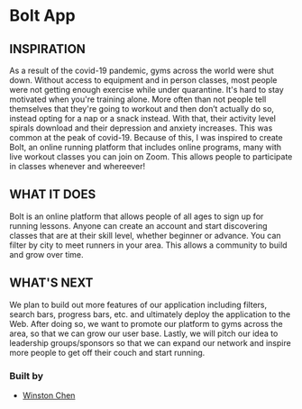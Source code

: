 # Bolt App 

## INSPIRATION

As a result of the covid-19 pandemic, gyms across the world were shut down. Without access to equipment and in person classes, most people were not getting enough exercise while under quarantine. It's hard to stay motivated when you're training alone. More often than not people tell themselves that they're going to workout and then don’t actually do so, instead opting for a nap or a snack instead. With that, their activity level spirals download and their depression and anxiety increases. This was common at the peak of covid-19. Because of this, I was inspired to create Bolt, an online running platform that includes online programs, many with live workout classes you can join on Zoom. This allows people to participate in classes whenever and whereever! 

## WHAT IT DOES

Bolt is an online platform that allows people of all ages to sign up for running lessons. Anyone can create an account and start discovering classes that are at their skill level, whether beginner or advance. You can filter by city to meet runners in your area. This allows a community to build and grow over time.

## WHAT'S NEXT

We plan to build out more features of our application including filters, search bars, progress bars, etc. and ultimately deploy the application to the Web. After doing so, we want to promote our platform to gyms across the area, so that we can grow our user base. Lastly, we will pitch our idea to leadership groups/sponsors so that we can expand our network and inspire more people to get off their couch and start running.

### Built by 
* [Winston Chen](https://www.linkedin.com/in/winston-c/)
